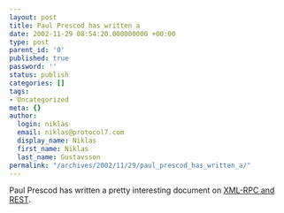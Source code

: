 ```yaml
---
layout: post
title: Paul Prescod has written a
date: 2002-11-29 08:54:20.000000000 +00:00
type: post
parent_id: '0'
published: true
password: ''
status: publish
categories: []
tags:
- Uncategorized
meta: {}
author:
  login: niklas
  email: niklas@protocol7.com
  display_name: Niklas
  first_name: Niklas
  last_name: Gustavsson
permalink: "/archives/2002/11/29/paul_prescod_has_written_a/"
---
```

Paul Prescod has written a pretty interesting document on [XML-RPC and REST](http://www.blogstream.com/pauls/1038403139).

